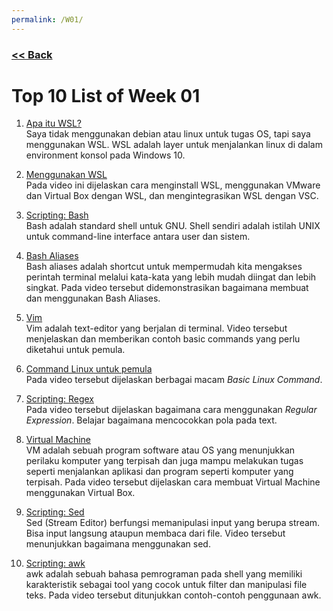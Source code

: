 ```yaml
---
permalink: /W01/
---
```

### [<< Back](../)

# Top 10 List of Week 01

1. [Apa itu WSL?](https://www.whitewaterfoundry.com/what-is-wsl)<br>
Saya tidak menggunakan debian atau linux untuk tugas OS, tapi saya menggunakan WSL. WSL adalah layer untuk menjalankan linux di dalam environment konsol pada Windows 10. <br>

2. [Menggunakan WSL](https://www.youtube.com/watch?v=_fntjriRe48)<br>
Pada video ini dijelaskan cara menginstall WSL, menggunakan VMware dan Virtual Box dengan WSL, dan mengintegrasikan WSL dengan VSC. <br>

3. [Scripting: Bash](file:///D:/College/5th%20term/OS/extra/Docs/W01-X-Garells-2008-Bash-Beginners-Guide.pdf)<br>
Bash adalah standard shell untuk GNU. Shell sendiri adalah istilah UNIX untuk command-line interface antara user dan sistem.<br>

4. [Bash Aliases](https://www.youtube.com/watch?v=J8nGqkUJMxU)<br>
Bash aliases adalah shortcut untuk mempermudah kita mengakses perintah terminal melalui kata-kata yang lebih mudah diingat dan lebih singkat. Pada video tersebut didemonstrasikan bagaimana membuat dan menggunakan Bash Aliases.<br>

5. [Vim](https://www.youtube.com/watch?v=ggSyF1SVFr4)<br>
Vim adalah text-editor yang berjalan di terminal. Video tersebut menjelaskan dan memberikan contoh basic commands yang perlu diketahui untuk pemula.<br>

6. [Command Linux untuk pemula](https://www.youtube.com/watch?v=CpTfQ-q6MPU)<br>
Pada video tersebut dijelaskan berbagai macam *Basic Linux Command*. <br>

7. [Scripting: Regex](https://www.youtube.com/watch?v=sa-TUpSx1JA)<br>
Pada video tersebut dijelaskan bagaimana cara menggunakan *Regular Expression*. Belajar bagaimana mencocokkan pola pada text. <br>

8. [Virtual Machine](https://www.youtube.com/watch?v=scIDUbbNv6s)<br>
VM adalah sebuah program software atau OS yang menunjukkan perilaku komputer yang terpisah dan juga mampu melakukan tugas seperti menjalankan aplikasi dan program seperti komputer yang terpisah. Pada video tersebut dijelaskan cara membuat Virtual Machine menggunakan Virtual Box.<br>

9. [Scripting: Sed](https://www.youtube.com/watch?v=32waL1Z9XK0)<br>
Sed (Stream Editor) berfungsi memanipulasi input yang berupa stream. Bisa input langsung ataupun membaca dari file. Video tersebut menunjukkan bagaimana menggunakan sed. <br>

10. [Scripting: awk](https://www.youtube.com/watch?v=u8RXKFTekqw)<br>
awk adalah sebuah bahasa pemrograman pada shell yang memiliki karakteristik sebagai tool yang cocok untuk filter dan manipulasi file teks. Pada video tersebut ditunjukkan contoh-contoh penggunaan awk.<br>
